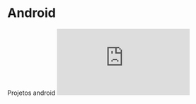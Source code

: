 # Android
Projetos android
<embed src="https://appetize.io/embed/82rn8qy2db2560an5b52uegpfc?device=nexus5&scale=75&orientation=portrait&osVersion=7.1">
